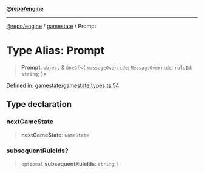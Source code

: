 [**@repo/engine**](../../README.md)

***

[@repo/engine](../../modules.md) / [gamestate](../README.md) / Prompt

# Type Alias: Prompt

> **Prompt**: `object` & `OneOf`\<\{ `messageOverride`: `MessageOverride`; `ruleId`: `string`; \}\>

Defined in: [gamestate/gamestate.types.ts:54](https://github.com/alexqguo/drinking-board-game-v3/blob/b97bcc1ddcaaba3a45adac5652c86c58659c1d00/packages/engine/src/gamestate/gamestate.types.ts#L54)

## Type declaration

### nextGameState

> **nextGameState**: `GameState`

### subsequentRuleIds?

> `optional` **subsequentRuleIds**: `string`[]
